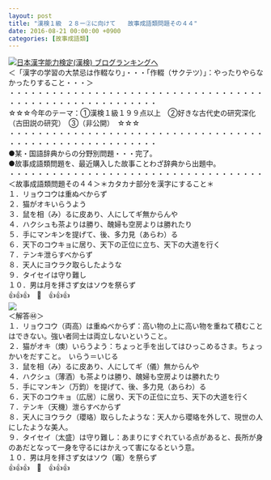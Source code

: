 ```yaml
---
layout: post
title: "漢検１級　２８ー②に向けて　　故事成語類問題その４４"
date: 2016-08-21 00:00:00 +0900
categories: [故事成語類]
---
```


[![](/syuusyuu9701/assets/images/漢検１級-２８ー②に向けて-故事成語類問題その４４-br_c_3028_1.gif)](http://blog.with2.net/link.php?1659096:3028 "日本漢字能力検定(漢検) ブログランキングへ")[日本漢字能力検定(漢検) ブログランキングへ](http://blog.with2.net/link.php?1659096:3028)  
＜「漢字の学習の大禁忌は作輟なり」・・・「作輟（サクテツ）」：やったりやらなかったりすること・・・＞  
・・・・・・・・・・・・・・・・・・・・・・・・・・・・・・・・・・・・・・・・・・・・・・・・・・・・・・・・・  
☆☆☆今年のテーマ：①漢検１級１９９点以上　②好きな古代史の研究深化（古田説の研究）　③（非公開）　☆☆☆　　  
・・・・・・・・・・・・・・・・・・・・・・・・・・・・・・・・・・・・・・・・・・・・・・・・・・・・・・・・・  
●某・国語辞典からの分野別問題・・・完了。  
●故事成語類問題を、最近購入した故事ことわざ辞典から出題中。  
・・・・・・・・・・・・・・・・・・・・・・・・・・・・・・・・・・・・  
＜故事成語類問題その４４＞＊カタカナ部分を漢字にすること＊　  
１．リョウコウは重ぬべからず  
２．猫がオキいらうよう  
３．鼠を相（み）るに皮あり、人にしてギ無からんや  
４．ハクシュも茶よりは勝り、醜婦も空房よりは勝れたり  
５．手にマンキンを提げて、後、多力見（あらわ）る  
６．天下のコウキョに居り、天下の正位に立ち、天下の大道を行く  
７．テンキ泄らすべからず  
８．天人にヨウラク取らしたような  
９．タイセイは守り難し  
１０．男は月を拝さず女はソウを祭らず  
👍👍👍　🐒　👍👍👍　  
![](/syuusyuu9701/assets/images/漢検１級-２８ー②に向けて-故事成語類問題その４４-1431c30a93c7d92f87df46887a97766e.png)  
＜解答㊹＞  
１．リョウコウ（両高）は重ぬべからず：高い物の上に高い物を重ねて積むことはできない。強い者同士は両立しないということ。  
２．猫がオキ（燠）いらうよう：ちょっと手を出してはひっこめるさま。ちょっかいをだすこと。　いらう＝いじる  
３．鼠を相（み）るに皮あり、人にしてギ（儀）無からんや  
４．ハクシュ（薄酒）も茶よりは勝り、醜婦も空房よりは勝れたり  
５．手にマンキン（万鈞）を提げて、後、多力見（あらわ）る  
６．天下のコウキョ（広居）に居り、天下の正位に立ち、天下の大道を行く  
７．テンキ（天機）泄らすべからず  
８．天人にヨウラク（瓔珞）取らしたような：天人から瓔珞を外して、現世の人にしたような美人。  
９．タイセイ（太盛）は守り難し：あまりにすぐれている点があると、長所が身のあだとなって一身を守るにはかえって害になるという意。  
１０．男は月を拝さず女はソウ（竈）を祭らず  
👍👍👍　🐒　👍👍👍  